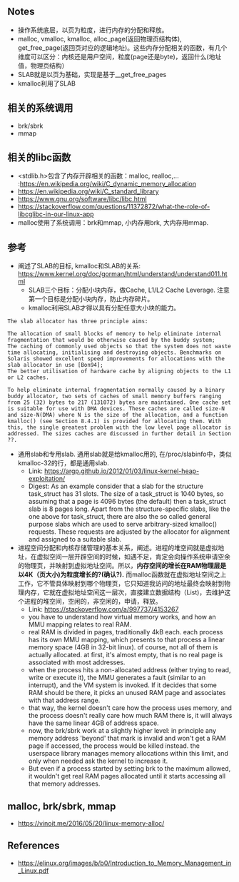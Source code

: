 ## Notes
* 操作系统底层，以页为粒度，进行内存的分配和释放。
* malloc, vmalloc, kmalloc, alloc\_page(返回物理页结构体), get\_free\_page(返回页对应的逻辑地址)。这些内存分配相关的函数，有几个维度可以区分：内核还是用户空间，粒度(page还是byte)，返回什么(地址值，物理页结构）
* SLAB就是以页为基础，实现是基于__get_free_pages
* kmalloc利用了SLAB

## 相关的系统调用
* brk/sbrk
* mmap

## 相关的libc函数
* <stdlib.h>包含了内存开辟相关的函数：malloc, realloc,... :https://en.wikipedia.org/wiki/C_dynamic_memory_allocation
* https://en.wikipedia.org/wiki/C_standard_library
* https://www.gnu.org/software/libc/libc.html
* https://stackoverflow.com/questions/11372872/what-the-role-of-libcglibc-in-our-linux-app
* malloc使用了系统调用：brk和mmap, 小内存用brk, 大内存用mmap.



## 参考
* 阐述了SLAB的目标, kmalloc和SLAB的关系: https://www.kernel.org/doc/gorman/html/understand/understand011.html
  * SLAB三个目标：分配小块内存，做Cache, L1/L2 Cache Leverage. 注意第一个目标是分配小块内存，防止内存碎片。
  * kmalloc利用SLAB才得以具有分配任意大小块的能力。
```
The slab allocator has three principle aims:

The allocation of small blocks of memory to help eliminate internal fragmentation that would be otherwise caused by the buddy system;
The caching of commonly used objects so that the system does not waste time allocating, initialising and destroying objects. Benchmarks on Solaris showed excellent speed improvements for allocations with the slab allocator in use [Bon94];
The better utilisation of hardware cache by aligning objects to the L1 or L2 caches.

To help eliminate internal fragmentation normally caused by a binary buddy allocator, two sets of caches of small memory buffers ranging from 25 (32) bytes to 217 (131072) bytes are maintained. One cache set is suitable for use with DMA devices. These caches are called size-N and size-N(DMA) where N is the size of the allocation, and a function kmalloc() (see Section 8.4.1) is provided for allocating them. With this, the single greatest problem with the low level page allocator is addressed. The sizes caches are discussed in further detail in Section ??.
```

* 通用slab和专用slab. 通用slab就是给kmalloc用的, 在/proc/slabinfo中，类似kmalloc-32的行，都是通用slab.
  * Link: https://argp.github.io/2012/01/03/linux-kernel-heap-exploitation/
  * Digest: As an example consider that a slab for the structure task_struct has 31 slots. The size of a task_struct is 1040 bytes, so assuming that a page is 4096 bytes (the default) then a task_struct slab is 8 pages long. Apart from the structure-specific slabs, like the one above for task_struct, there are also the so called general purpose slabs which are used to serve arbitrary-sized kmalloc() requests. These requests are adjusted by the allocator for alignment and assigned to a suitable slab.
* 进程空间分配和内核存储管理的基本关系，阐述。进程的堆空间就是虚拟地址，在虚拟空间一层开辟空间的时候，如遇不足，肯定会向操作系统申请空余的物理页，并映射到虚拟地址空间。所以，**内存空间的增长在RAM物理层是以4K（页大小)为粒度增长的?(确认?).** 而malloc函数就在虚拟地址空间之上工作，它不管具体映射到哪个物理页，它只知道我访问的地址最终会映射到物理内存，它就在虚拟地址空间这一层次，直接建立数据结构（List)，去维护这个进程的堆空间，空闲的，非空闲的，申请，释放。
  * Link: https://stackoverflow.com/a/997737/4153267
  * you have to understand how virtual memory works, and how an MMU mapping relates to real RAM.
  * real RAM is divided in pages, traditionally 4kB each. each process has its own MMU mapping, which presents to that process a linear memory space (4GB in 32-bit linux). of course, not all of them is actually allocated. at first, it's almost empty, that is no real page is associated with most addresses.
  * when the process hits a non-allocated address (either trying to read, write or execute it), the MMU generates a fault (similar to an interrupt), and the VM system is invoked. If it decides that some RAM should be there, it picks an unused RAM page and associates with that address range.
  * that way, the kernel doesn't care how the process uses memory, and the process doesn't really care how much RAM there is, it will always have the same linear 4GB of address space.
  * now, the brk/sbrk work at a slightly higher level: in principle any memory address 'beyond' that mark is invalid and won't get a RAM page if accessed, the process would be killed instead. the userspace library manages memory allocations within this limit, and only when needed ask the kernel to increase it.
  * But even if a process started by setting brk to the maximum allowed, it wouldn't get real RAM pages allocated until it starts accessing all that memory addresses.

## malloc, brk/sbrk, mmap
* https://vinoit.me/2016/05/20/linux-memory-alloc/

## References
* https://elinux.org/images/b/b0/Introduction_to_Memory_Management_in_Linux.pdf
